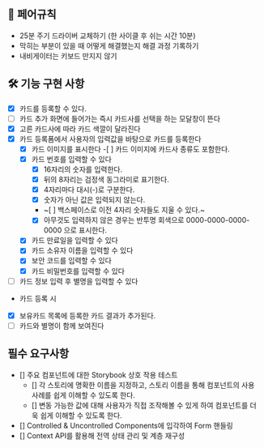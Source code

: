 ## 🫠 페어규칙

- 25분 주기 드라이버 교체하기 (한 사이클 후 쉬는 시간 10분)
- 막히는 부분이 있을 때 어떻게 해결했는지 해결 과정 기록하기
- 내비게이터는 키보드 만지지 않기

## 🛠️ 기능 구현 사항

- [x] 카드를 등록할 수 있다.
- [ ] 카드 추가 화면에 들어가는 즉시 카드사를 선택을 하는 모달창이 뜬다
- [x] 고른 카드사에 따라 카드 색깔이 달라진다
- [x] 카드 등록폼에서 사용자의 입력값을 바탕으로 카드를 등록한다
  - [x] 카드 이미지를 표시한다 -[ ] 카드 이미지에 카드사 종류도 포함한다.
  - [x] 카드 번호를 입력할 수 있다
    - [x] 16자리의 숫자를 입력한다.
    - [x] 뒤의 8자리는 검정색 동그라미로 표기한다.
    - [x] 4자리마다 대시(-)로 구분한다.
    - [x] 숫자가 아닌 값은 입력되지 않는다.
    - ~[ ] 백스페이스로 이전 4자리 숫자들도 지울 수 있다.~
    - [x] 아무것도 입력하지 않은 경우는 반투명 회색으로 0000-0000-0000-0000 으로 표시한다.
  - [x] 카드 만료일을 입력할 수 있다
  - [x] 카드 소유자 이름을 입력할 수 있다
  - [x] 보안 코드를 입력할 수 있다
  - [x] 카드 비밀번호를 입력할 수 있다
- [ ] 카드 정보 입력 후 별명을 입력할 수 있다
- 카드 등록 시
- [x] 보유카드 목록에 등록한 카드 결과가 추가된다.
- [ ] 카드와 별명이 함께 보여진다

## 필수 요구사항

- [] 주요 컴포넌트에 대한 Storybook 상호 작용 테스트
  - [] 각 스토리에 명확한 이름을 지정하고, 스토리 이름을 통해 컴포넌트의 사용 사례를 쉽게 이해할 수 있도록 한다.
  - [] 변동 가능한 값에 대해 사용자가 직접 조작해볼 수 있게 하여 컴포넌트를 더욱 쉽게 이해할 수 있도록 한다.
- [] Controlled & Uncontrolled Components에 입각하여 Form 핸들링
- [] Context API를 활용해 전역 상태 관리 및 계층 재구성
